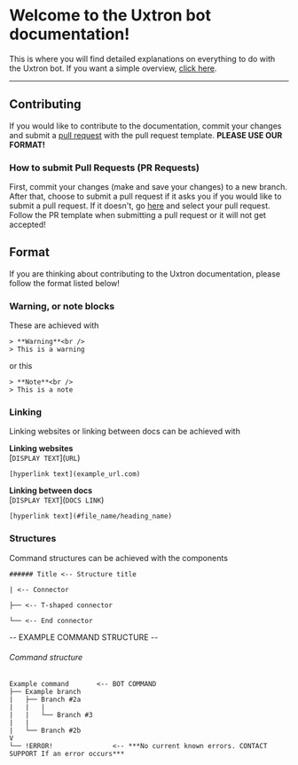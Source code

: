 # Welcome to the Uxtron bot documentation!
This is where you will find detailed explanations on everything to do with the Uxtron bot. If you want a simple overview, [click here](https://github.com/Uxtron-team/Uxtron-bot-docs/wiki).

***

## Contributing
If you would like to contribute to the documentation, commit your changes and submit a [pull request](https://github.com/Uxtron-team/Uxtron-bot-docs/pulls) with the pull request template. **PLEASE USE OUR FORMAT!**

### How to submit Pull Requests (PR Requests)
First, commit your changes (make and save your changes) to a new branch. After that, choose to submit a pull request if it asks you if you would like to submit a pull request. If it doesn't, go [here](https://github.com/Uxtron-team/Uxtron-bot-docs/pulls) and select your pull request. Follow the PR template when submitting a pull request or it will not get accepted!

## Format
If you are thinking about contributing to the Uxtron documentation, please follow the format listed below!

### Warning, or note blocks
These are achieved with

```
> **Warning**<br />
> This is a warning
```
or this
```
> **Note**<br />
> This is a note
```

### Linking
Linking websites or linking between docs can be achieved with

**Linking websites**<br />
\[`DISPLAY TEXT`](`URL`)
```
[hyperlink text](example_url.com)
```

**Linking between docs**<br />
\[`DISPLAY TEXT`](`DOCS LINK`)
```
[hyperlink text](#file_name/heading_name)
```

### Structures
Command structures can be achieved with the components

```
###### Title <-- Structure title

| <-- Connector

├── <-- T-shaped connector

└── <-- End connector
```


-- EXAMPLE COMMAND STRUCTURE --

###### Command structure
```
Example command       <-- BOT COMMAND
├── Example branch
|   ├── Branch #2a
|   |   |
|   |   └── Branch #3
|   |   
|   └── Branch #2b
V   
└── !ERROR!               <-- ***No current known errors. CONTACT SUPPORT If an error occurs***
```
